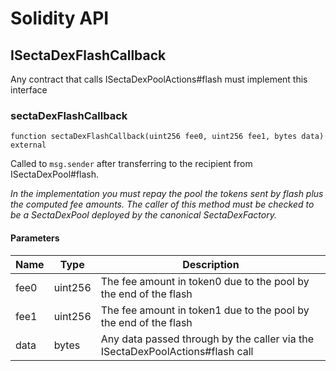 # Solidity API

## ISectaDexFlashCallback

Any contract that calls ISectaDexPoolActions#flash must implement this interface

### sectaDexFlashCallback

```solidity
function sectaDexFlashCallback(uint256 fee0, uint256 fee1, bytes data) external
```

Called to `msg.sender` after transferring to the recipient from ISectaDexPool#flash.

_In the implementation you must repay the pool the tokens sent by flash plus the computed fee amounts.
The caller of this method must be checked to be a SectaDexPool deployed by the canonical SectaDexFactory._

#### Parameters

| Name | Type | Description |
| ---- | ---- | ----------- |
| fee0 | uint256 | The fee amount in token0 due to the pool by the end of the flash |
| fee1 | uint256 | The fee amount in token1 due to the pool by the end of the flash |
| data | bytes | Any data passed through by the caller via the ISectaDexPoolActions#flash call |

